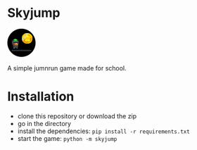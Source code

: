 # Skyjump
![Logo](assets/img/icon.png)

A simple jumnrun game made for school.

# Installation
- clone this repository or download the zip
- go in the directory
- install the dependencies:
`pip install -r requirements.txt`
- start the game:
`python -m skyjump`
